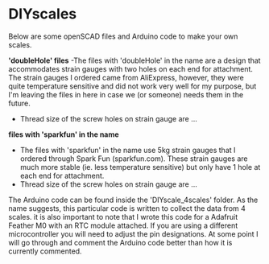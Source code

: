 # DIYscales
Below are some openSCAD files and Arduino code to make your own scales.

**'doubleHole' files**
-The files with 'doubleHole' in the name are a design that accommodates strain gauges with two holes on each end for attachment.  The strain gauges I ordered came from AliExpress, however, they were quite temperature sensitive and did not work very well for my purpose, but I'm leaving the files in here in case we (or someone) needs them in the future.
- Thread size of the screw holes on strain gauge are ...


**files with 'sparkfun' in the name**
- The files with 'sparkfun' in the name use 5kg strain gauges that I ordered through Spark Fun (sparkfun.com).  These strain gauges are much more stable (ie. less temperature sensitive) but only have 1 hole at each end for attachment.
- Thread size of the screw holes on strain gauge are ...

The Arduino code can be found inside the 'DIYscale_4scales' folder.  As the name suggests, this particular code is written to collect the data from 4 scales.  it is also important to note that I wrote this code for a Adafruit Feather M0 with an RTC module attached.  If you are using a different microcontroller you will need to adjust the pin designations.  At some point I will go through and comment the Arduino code better than how it is currently commented.



